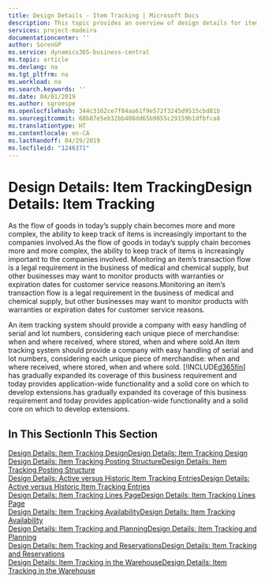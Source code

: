 ```yaml
---
title: Design Details - Item Tracking | Microsoft Docs
description: This topic provides an overview of design details for item tracking.
services: project-madeira
documentationcenter: ''
author: SorenGP
ms.service: dynamics365-business-central
ms.topic: article
ms.devlang: na
ms.tgt_pltfrm: na
ms.workload: na
ms.search.keywords: ''
ms.date: 04/01/2019
ms.author: sgroespe
ms.openlocfilehash: 344c3162ce7f84aa61f9e572f3245d9515cbd81b
ms.sourcegitcommit: 60b87e5eb32bb408dd65b9855c29159b1dfbfca8
ms.translationtype: HT
ms.contentlocale: en-CA
ms.lasthandoff: 04/29/2019
ms.locfileid: "1246371"
---
```

# <a name="design-details-item-tracking"></a><span data-ttu-id="b9d40-103">Design Details: Item Tracking</span><span class="sxs-lookup"><span data-stu-id="b9d40-103">Design Details: Item Tracking</span></span>
<span data-ttu-id="b9d40-104">As the flow of goods in today’s supply chain becomes more and more complex, the ability to keep track of items is increasingly important to the companies involved.</span><span class="sxs-lookup"><span data-stu-id="b9d40-104">As the flow of goods in today’s supply chain becomes more and more complex, the ability to keep track of items is increasingly important to the companies involved.</span></span> <span data-ttu-id="b9d40-105">Monitoring an item’s transaction flow is a legal requirement in the business of medical and chemical supply, but other businesses may want to monitor products with warranties or expiration dates for customer service reasons.</span><span class="sxs-lookup"><span data-stu-id="b9d40-105">Monitoring an item’s transaction flow is a legal requirement in the business of medical and chemical supply, but other businesses may want to monitor products with warranties or expiration dates for customer service reasons.</span></span>  

<span data-ttu-id="b9d40-106">An item tracking system should provide a company with easy handling of serial and lot numbers, considering each unique piece of merchandise: when and where received, where stored, when and where sold.</span><span class="sxs-lookup"><span data-stu-id="b9d40-106">An item tracking system should provide a company with easy handling of serial and lot numbers, considering each unique piece of merchandise: when and where received, where stored, when and where sold.</span></span> [!INCLUDE[d365fin](includes/d365fin_md.md)] <span data-ttu-id="b9d40-107">has gradually expanded its coverage of this business requirement and today provides application-wide functionality and a solid core on which to develop extensions.</span><span class="sxs-lookup"><span data-stu-id="b9d40-107">has gradually expanded its coverage of this business requirement and today provides application-wide functionality and a solid core on which to develop extensions.</span></span>  

## <a name="in-this-section"></a><span data-ttu-id="b9d40-108">In This Section</span><span class="sxs-lookup"><span data-stu-id="b9d40-108">In This Section</span></span>  
[<span data-ttu-id="b9d40-109">Design Details: Item Tracking Design</span><span class="sxs-lookup"><span data-stu-id="b9d40-109">Design Details: Item Tracking Design</span></span>](design-details-item-tracking-design.md)  
[<span data-ttu-id="b9d40-110">Design Details: Item Tracking Posting Structure</span><span class="sxs-lookup"><span data-stu-id="b9d40-110">Design Details: Item Tracking Posting Structure</span></span>](design-details-item-tracking-posting-structure.md)  
[<span data-ttu-id="b9d40-111">Design Details: Active versus Historic Item Tracking Entries</span><span class="sxs-lookup"><span data-stu-id="b9d40-111">Design Details: Active versus Historic Item Tracking Entries</span></span>](design-details-active-versus-historic-item-tracking-entries.md)  
[<span data-ttu-id="b9d40-112">Design Details: Item Tracking Lines Page</span><span class="sxs-lookup"><span data-stu-id="b9d40-112">Design Details: Item Tracking Lines Page</span></span>](design-details-item-tracking-lines-window.md)  
[<span data-ttu-id="b9d40-113">Design Details: Item Tracking Availability</span><span class="sxs-lookup"><span data-stu-id="b9d40-113">Design Details: Item Tracking Availability</span></span>](design-details-item-tracking-availability.md)  
[<span data-ttu-id="b9d40-114">Design Details: Item Tracking and Planning</span><span class="sxs-lookup"><span data-stu-id="b9d40-114">Design Details: Item Tracking and Planning</span></span>](design-details-item-tracking-and-planning.md)  
[<span data-ttu-id="b9d40-115">Design Details: Item Tracking and Reservations</span><span class="sxs-lookup"><span data-stu-id="b9d40-115">Design Details: Item Tracking and Reservations</span></span>](design-details-item-tracking-and-reservations.md)  
[<span data-ttu-id="b9d40-116">Design Details: Item Tracking in the Warehouse</span><span class="sxs-lookup"><span data-stu-id="b9d40-116">Design Details: Item Tracking in the Warehouse</span></span>](design-details-item-tracking-in-the-warehouse.md)
